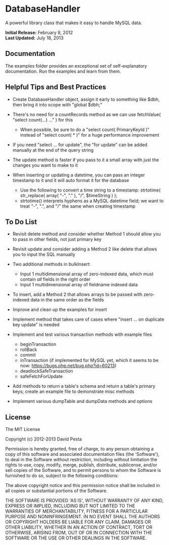 DatabaseHandler
===============

A powerful library class that makes it easy to handle MySQL data.

<b>Initial Release:</b> February 8, 2012<br>
<b>Last Updated:</b> July 18, 2013


## Documentation

The examples folder provides an exceptional set of self-explanatory documentation. Run the examples and learn from them.


## Helpful Tips and Best Practices

* Create DatabaseHandler object, assign it early to something like $dbh, then bring it into scope with "global $dbh;"

* There's no need for a countRecords method as we can use fetchValue( "select count(...) ..." ) for this
  * When possible, be sure to do a "select count( PrimaryKeyId )" instead of "select count( * )" for a huge performance improvement

* If you need "select ... for update", the "for update" can be added manually at the end of the query string

* The update method is faster if you pass to it a small array with just the changes you want to make to it

* When inserting or updating a datetime, you can pass an integer timestamp to it and it will auto format it for the database
  * Use the following to convert a time string to a timestamp: strtotime( str_replace( array( "-", "." ), "/", $timeString ) );
  * strtotime() interprets hyphens as a MySQL datetime field; we want to treat "-", ".", and "/" the same when creating timestamp


## To Do List

* Revisit delete method and consider whether Method 1 should allow you to pass in other fields, not just primary key

* Revisit update and consider adding a Method 2 like delete that allows you to input the SQL manually

* Two additional methods in bulkInsert:
  * Input 1 multidimensional array of zero-indexed data, which must contain *all* fields in the right order
  * Input 1 multidimensional array of fieldname indexed data

* To insert, add a Method 2 that allows arrays to be passed with zero-indexed data in the same order as the fields

* Improve and clean up the examples for insert

* Implement method that takes care of cases where "insert ... on duplicate key update" is needed

* Implement and test various transaction methods with example files
  * beginTransaction
  * rollBack
  * commit
  * inTransaction (if implemented for MySQL yet, which it seems to be now: https://bugs.php.net/bug.php?id=60213)
  * deadlockSafeTransaction
  * safeFetchForUpdate

* Add methods to return a table's schema and return a table's primary keys; create an example file to demonstrate misc methods

* Implement various dumpTable and dumpData methods and options


## License 

The MIT License

Copyright (c) 2012-2013 David Pesta

Permission is hereby granted, free of charge, to any person obtaining
a copy of this software and associated documentation files (the
'Software'), to deal in the Software without restriction, including
without limitation the rights to use, copy, modify, merge, publish,
distribute, sublicense, and/or sell copies of the Software, and to
permit persons to whom the Software is furnished to do so, subject to
the following conditions:

The above copyright notice and this permission notice shall be
included in all copies or substantial portions of the Software.

THE SOFTWARE IS PROVIDED 'AS IS', WITHOUT WARRANTY OF ANY KIND,
EXPRESS OR IMPLIED, INCLUDING BUT NOT LIMITED TO THE WARRANTIES OF
MERCHANTABILITY, FITNESS FOR A PARTICULAR PURPOSE AND NONINFRINGEMENT.
IN NO EVENT SHALL THE AUTHORS OR COPYRIGHT HOLDERS BE LIABLE FOR ANY
CLAIM, DAMAGES OR OTHER LIABILITY, WHETHER IN AN ACTION OF CONTRACT,
TORT OR OTHERWISE, ARISING FROM, OUT OF OR IN CONNECTION WITH THE
SOFTWARE OR THE USE OR OTHER DEALINGS IN THE SOFTWARE.
